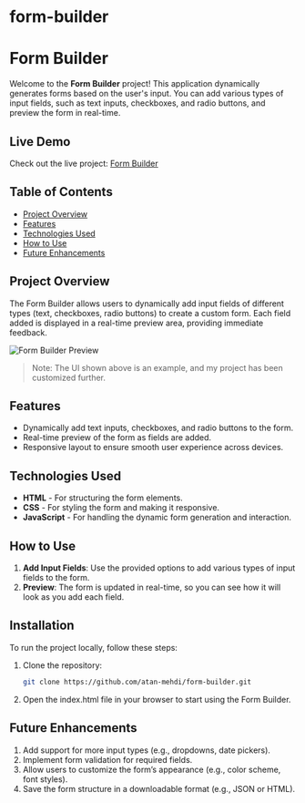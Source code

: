 # form-builder

# Form Builder

Welcome to the **Form Builder** project! This application dynamically generates forms based on the user's input. You can add various types of input fields, such as text inputs, checkboxes, and radio buttons, and preview the form in real-time.

## Live Demo

Check out the live project: [Form Builder]((https://github.com/Atan-Mehdi/form-builder/blob/main/ss_1.png))

## Table of Contents

- [Project Overview](#project-overview)
- [Features](#features)
- [Technologies Used](#technologies-used)
- [How to Use](#how-to-use)
- [Future Enhancements](#future-enhancements)

## Project Overview

The Form Builder allows users to dynamically add input fields of different types (text, checkboxes, radio buttons) to create a custom form. Each field added is displayed in a real-time preview area, providing immediate feedback.

![Form Builder Preview](https://utfs.io/f/9174ecc0-b9c4-454c-9db6-2d6f1ed6138d-ng35bm.png)

> Note: The UI shown above is an example, and my project has been customized further.

## Features

- Dynamically add text inputs, checkboxes, and radio buttons to the form.
- Real-time preview of the form as fields are added.
- Responsive layout to ensure smooth user experience across devices.

## Technologies Used

- **HTML** - For structuring the form elements.
- **CSS** - For styling the form and making it responsive.
- **JavaScript** - For handling the dynamic form generation and interaction.

## How to Use

1. **Add Input Fields**: Use the provided options to add various types of input fields to the form.
2. **Preview**: The form is updated in real-time, so you can see how it will look as you add each field.


## Installation

To run the project locally, follow these steps:

1. Clone the repository:
   ```bash
   git clone https://github.com/atan-mehdi/form-builder.git
   ```
2. Open the index.html file in your browser to start using the Form Builder.


## Future Enhancements
1. Add support for more input types (e.g., dropdowns, date pickers).
2. Implement form validation for required fields.
3. Allow users to customize the form’s appearance (e.g., color scheme, font styles).
4. Save the form structure in a downloadable format (e.g., JSON or HTML).



